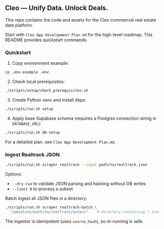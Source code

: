 ## Cleo — Unify Data. Unlock Deals.

This repo contains the code and assets for the Cleo commercial real estate data platform.

Start with `Cleo App Development Plan.md` for the high-level roadmap. This README provides quickstart commands.

### Quickstart

1) Copy environment example:

```bash
cp .env.example .env
```

2) Check local prerequisites:

```bash
./scripts/setup/check_prerequisites.sh
```

3) Create Python venv and install deps:

```bash
./scripts/run.sh setup
```

4) Apply base Supabase schema (requires a Postgres connection string in `DATABASE_URL`):

```bash
./scripts/run.sh db-setup
```

For a detailed plan, see `Cleo App Development Plan.md`.
### Ingest Realtrack JSON

```bash
./scripts/run.sh scraper realtrack --input path/to/realtrack.json
```

Options:
- `--dry-run` to validate JSON parsing and hashing without DB writes
- `--limit N` to process a subset

Batch ingest all JSON files in a directory:

```bash
./scripts/run.sh scraper realtrack-batch \
  "/absolute/path/to/realtrack/output"    # directory containing *.json
```

The ingestor is idempotent (uses `source_hash`), so re-running is safe.
